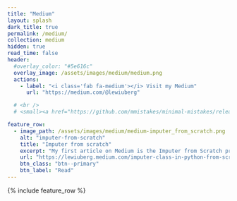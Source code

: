 ```yaml
---
title: "Medium"
layout: splash
dark_title: true
permalink: /medium/
collection: medium
hidden: true
read_time: false
header:
  #overlay_color: "#5e616c"
  overlay_image: /assets/images/medium/medium.png
  actions:
    - label: "<i class='fab fa-medium'></i> Visit my Medium"
      url: "https://medium.com/@lewiuberg"

  # <br />
  # <small><a href="https://github.com/mmistakes/minimal-mistakes/releases/tag/4.21.0">Latest release v4.21.0</a></small>

feature_row:
  - image_path: /assets/images/medium/medium-imputer_from_scratch.png
    alt: "imputer-from-scratch"
    title: "Imputer from scratch"
    excerpt: "My first article on Medium is the Imputer from Scratch project was my selection for demonstrating my understanding of object-oriented programming in my OOP course."
    url: "https://lewiuberg.medium.com/imputer-class-in-python-from-scratch-1ef73bbcf0cd"
    btn_class: "btn--primary"
    btn_label: "Read"
---
```

<!-- Global site tag (gtag.js) - Google Analytics -->
<script async src="https://www.googletagmanager.com/gtag/js?id=G-X5TVX1RNG8"></script>
<script>
  window.dataLayer = window.dataLayer || [];
  function gtag(){dataLayer.push(arguments);}
  gtag('js', new Date());

  gtag('config', 'G-X5TVX1RNG8');
</script>

{% include feature_row %}
